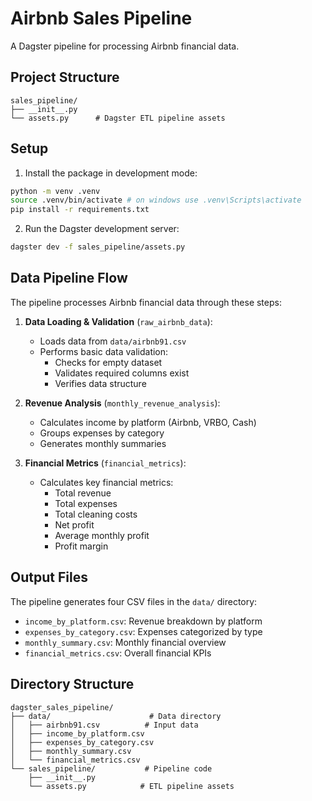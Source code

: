 # Airbnb Sales Pipeline

A Dagster pipeline for processing Airbnb financial data.

## Project Structure
```
sales_pipeline/
├── __init__.py
└── assets.py      # Dagster ETL pipeline assets
```

## Setup

1. Install the package in development mode:
```bash
python -m venv .venv
source .venv/bin/activate # on windows use .venv\Scripts\activate
pip install -r requirements.txt
```

2. Run the Dagster development server:
```bash
dagster dev -f sales_pipeline/assets.py
```

## Data Pipeline Flow

The pipeline processes Airbnb financial data through these steps:

1. **Data Loading & Validation** (`raw_airbnb_data`):
   - Loads data from `data/airbnb91.csv`
   - Performs basic data validation:
     - Checks for empty dataset
     - Validates required columns exist
     - Verifies data structure

2. **Revenue Analysis** (`monthly_revenue_analysis`):
   - Calculates income by platform (Airbnb, VRBO, Cash)
   - Groups expenses by category
   - Generates monthly summaries

3. **Financial Metrics** (`financial_metrics`):
   - Calculates key financial metrics:
     - Total revenue
     - Total expenses
     - Total cleaning costs
     - Net profit
     - Average monthly profit
     - Profit margin

## Output Files

The pipeline generates four CSV files in the `data/` directory:
- `income_by_platform.csv`: Revenue breakdown by platform
- `expenses_by_category.csv`: Expenses categorized by type
- `monthly_summary.csv`: Monthly financial overview
- `financial_metrics.csv`: Overall financial KPIs

## Directory Structure

```
dagster_sales_pipeline/
├── data/                      # Data directory
│   ├── airbnb91.csv          # Input data
│   ├── income_by_platform.csv
│   ├── expenses_by_category.csv
│   ├── monthly_summary.csv
│   └── financial_metrics.csv
└── sales_pipeline/           # Pipeline code
    ├── __init__.py
    └── assets.py            # ETL pipeline assets
``` 